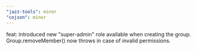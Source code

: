 ```yaml
---
"jazz-tools": minor
"cojson": minor
---
```


feat: introduced new "super-admin" role available when creating the group. Group.removeMember() now throws in case of invalid permissions.
